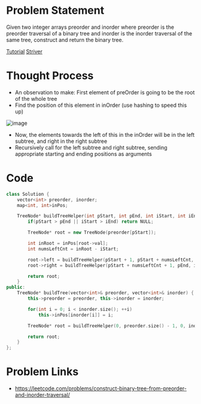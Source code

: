 # Problem Statement

Given two integer arrays preorder and inorder where preorder is the preorder traversal of a binary tree and inorder is the inorder traversal of the same tree, construct and return the binary tree.

[Tutorial](https://www.youtube.com/watch?v=oAbSNJ35qAs&list=PL-Jc9J83PIiHgjQ9wfJ8w-rXU368xNX4L&index=10)
[Striver](https://www.youtube.com/watch?v=aZNaLrVebKQ)

# Thought Process
- An observation to make: First element of preOrder is going to be the root of the whole tree
- Find the position of this element in inOrder (use hashing to speed this up)

![image](https://user-images.githubusercontent.com/10897423/145225992-a9e0cbc2-c6c3-4b76-9ae8-4cadc1f70e21.png)

- Now, the elements towards the left of this in the inOrder will be in the left subtree, and right in the right subtree
- Recursively call for the left subtree and right subtree, sending appropriate starting and ending positions as arguments

# Code
```cpp
class Solution {
    vector<int> preorder, inorder;
    map<int, int>inPos;

    TreeNode* buildTreeHelper(int pStart, int pEnd, int iStart, int iEnd) {
        if(pStart > pEnd || iStart > iEnd) return NULL;

        TreeNode* root = new TreeNode(preorder[pStart]);

        int inRoot = inPos[root->val];
        int numsLeftCnt = inRoot - iStart;

        root->left = buildTreeHelper(pStart + 1, pStart + numsLeftCnt, iStart, inRoot - 1);
        root->right = buildTreeHelper(pStart + numsLeftCnt + 1, pEnd, inRoot + 1, iEnd);

        return root;
    }
public:
    TreeNode* buildTree(vector<int>& preorder, vector<int>& inorder) {
        this->preorder = preorder, this->inorder = inorder;

        for(int i = 0; i < inorder.size(); ++i)
            this->inPos[inorder[i]] = i;

        TreeNode* root = buildTreeHelper(0, preorder.size() - 1, 0, inorder.size() - 1);

        return root;
    }
};
```

# Problem Links
- https://leetcode.com/problems/construct-binary-tree-from-preorder-and-inorder-traversal/
